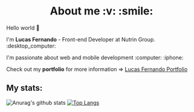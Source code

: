 <h1 align="center">About me :v: :smile:</h1>

<p>Hello world 👋</p>
<p>I'm <strong>Lucas Fernando</strong> - Front-end Developer at Nutrin Group. :desktop_computer:<p>
<p>I'm passionate about web and mobile development :computer: :iphone:</p>
<p>Check out my <strong>portfolio</strong> for more information => <a href="https://lucas98fernando.github.io/portfolio/">Lucas Fernando Portfolio</a></p>

<h2>My stats:</h2>

![Anurag's github stats](https://github-readme-stats.vercel.app/api?username=Lucas98Fernando&show_icons=true&theme=radical)&nbsp;[![Top Langs](https://github-readme-stats.vercel.app/api/top-langs/?username=Lucas98Fernando&layout=compact)](https://github.com/anuraghazra/github-readme-stats)
